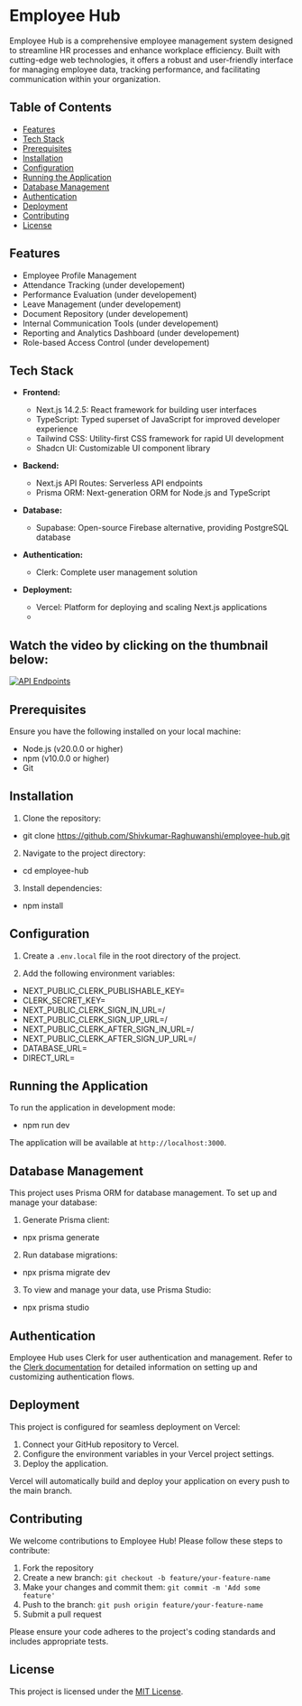 # Employee Hub

Employee Hub is a comprehensive employee management system designed to streamline HR processes and enhance workplace efficiency. Built with cutting-edge web technologies, it offers a robust and user-friendly interface for managing employee data, tracking performance, and facilitating communication within your organization.

## Table of Contents

- [Features](#features)
- [Tech Stack](#tech-stack)
- [Prerequisites](#prerequisites)
- [Installation](#installation)
- [Configuration](#configuration)
- [Running the Application](#running-the-application)
- [Database Management](#database-management)
- [Authentication](#authentication)
- [Deployment](#deployment)
- [Contributing](#contributing)
- [License](#license)

## Features

- Employee Profile Management
- Attendance Tracking (under developement)
- Performance Evaluation (under developement)
- Leave Management (under developement)
- Document Repository (under developement)
- Internal Communication Tools (under developement)
- Reporting and Analytics Dashboard (under developement)
- Role-based Access Control (under developement)

## Tech Stack

- **Frontend:**
  - Next.js 14.2.5: React framework for building user interfaces
  - TypeScript: Typed superset of JavaScript for improved developer experience
  - Tailwind CSS: Utility-first CSS framework for rapid UI development
  - Shadcn UI: Customizable UI component library

- **Backend:**
  - Next.js API Routes: Serverless API endpoints
  - Prisma ORM: Next-generation ORM for Node.js and TypeScript

- **Database:**
  - Supabase: Open-source Firebase alternative, providing PostgreSQL database

- **Authentication:**
  - Clerk: Complete user management solution

- **Deployment:**
  - Vercel: Platform for deploying and scaling Next.js applications
  - 
## Watch the video by clicking on the thumbnail below:
[![API Endpoints](https://img.youtube.com/vi/wgrbf3yfdlg/maxresdefault.jpg)](https://www.youtube.com/embed/wgrbf3yfdlg?si=9SvVzsYagBc-7ZQ_)

## Prerequisites

Ensure you have the following installed on your local machine:

- Node.js (v20.0.0 or higher)
- npm (v10.0.0 or higher) 
- Git

## Installation

1. Clone the repository:
- git clone https://github.com/Shivkumar-Raghuwanshi/employee-hub.git

2. Navigate to the project directory:
- cd employee-hub

3. Install dependencies:
- npm install


## Configuration

1. Create a `.env.local` file in the root directory of the project.

2. Add the following environment variables:

- NEXT_PUBLIC_CLERK_PUBLISHABLE_KEY=
- CLERK_SECRET_KEY=
- NEXT_PUBLIC_CLERK_SIGN_IN_URL=/
- NEXT_PUBLIC_CLERK_SIGN_UP_URL=/
- NEXT_PUBLIC_CLERK_AFTER_SIGN_IN_URL=/
- NEXT_PUBLIC_CLERK_AFTER_SIGN_UP_URL=/
- DATABASE_URL=
- DIRECT_URL=
                
## Running the Application

To run the application in development mode:
- npm run dev

The application will be available at `http://localhost:3000`.

## Database Management

This project uses Prisma ORM for database management. To set up and manage your database:

1. Generate Prisma client:
- npx prisma generate
2. Run database migrations:
- npx prisma migrate dev
3. To view and manage your data, use Prisma Studio:
- npx prisma studio

## Authentication

Employee Hub uses Clerk for user authentication and management. Refer to the [Clerk documentation](https://clerk.dev/docs) for detailed information on setting up and customizing authentication flows.

## Deployment

This project is configured for seamless deployment on Vercel:

1. Connect your GitHub repository to Vercel.
2. Configure the environment variables in your Vercel project settings.
3. Deploy the application.

Vercel will automatically build and deploy your application on every push to the main branch.

## Contributing

We welcome contributions to Employee Hub! Please follow these steps to contribute:

1. Fork the repository
2. Create a new branch: `git checkout -b feature/your-feature-name`
3. Make your changes and commit them: `git commit -m 'Add some feature'`
4. Push to the branch: `git push origin feature/your-feature-name`
5. Submit a pull request

Please ensure your code adheres to the project's coding standards and includes appropriate tests.

## License

This project is licensed under the [MIT License](LICENSE).
